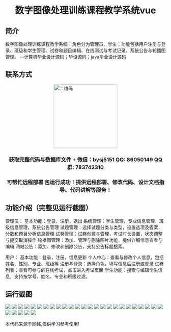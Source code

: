 <p><h1 align="center">数字图像处理训练课程教学系统vue</h1></p>

## 简介
数字图像处理训练课程教学系统：角色分为管理员、学生；功能包括用户注册与登录、班级和学生管理、试卷和题目编辑、在线测试与考试记录、系统公告与轮播图管理。    --计算机毕业设计源码；毕设源码；java毕业设计源码


## 联系方式
<img src="https://bs-1329754181.cos.ap-shanghai.myqcloud.com/wx.jpg" alt="二维码" style="display: block; margin: 0 auto;" width="200px">
<p><h3 align="center">获取完整代码与数据库文件 + 微信：bysj5151 QQ: 86050149 QQ群: 783742310</h3></p>
<p><h3 align="center">可帮忙远程部署 包运行成功！提供远程部署、修改代码、设计文档指导、代码讲解等服务！</h3></p>

## 功能介绍（完整见运行截图）
管理员： 基本功能：登录，注册，退出 系统管理：学生管理，专业信息管理，班级信息管理，系统公告管理 试题管理：选择试题分类与类型，设置选项及答案，分数和题目分析信息管理 试卷管理：试卷创建与管理，考试时长设置，状态调整与提交取消操作 轮播图管理：添加、管理与删除图片功能，提供详细信息查看与编辑 网站公告：添加、修改和删除公告，支持公告标题搜索。

用户： 基本功能：登录，注册，信息更新 个人中心：查看与修改个人信息，包括姓名、性别、专业、班级等 注册与登录：选择角色，填写信息后注册或登录 试卷列表：查看可参与的在线考试，点击进入考试页面 学生功能：搜索与编辑学生信息，支持按学号、姓名、专业和班级过滤。


## 运行截图
![](https://bs-1329754181.cos.ap-shanghai.myqcloud.com/ssm/DigitalImageProcessingTrainingSystem/img/001.jpg)
![](https://bs-1329754181.cos.ap-shanghai.myqcloud.com/ssm/DigitalImageProcessingTrainingSystem/img/002.jpg)
![](https://bs-1329754181.cos.ap-shanghai.myqcloud.com/ssm/DigitalImageProcessingTrainingSystem/img/003.jpg)
![](https://bs-1329754181.cos.ap-shanghai.myqcloud.com/ssm/DigitalImageProcessingTrainingSystem/img/004.jpg)
![](https://bs-1329754181.cos.ap-shanghai.myqcloud.com/ssm/DigitalImageProcessingTrainingSystem/img/005.jpg)
![](https://bs-1329754181.cos.ap-shanghai.myqcloud.com/ssm/DigitalImageProcessingTrainingSystem/img/006.jpg)
![](https://bs-1329754181.cos.ap-shanghai.myqcloud.com/ssm/DigitalImageProcessingTrainingSystem/img/007.jpg)
![](https://bs-1329754181.cos.ap-shanghai.myqcloud.com/ssm/DigitalImageProcessingTrainingSystem/img/008.jpg)
![](https://bs-1329754181.cos.ap-shanghai.myqcloud.com/ssm/DigitalImageProcessingTrainingSystem/img/009.jpg)
![](https://bs-1329754181.cos.ap-shanghai.myqcloud.com/ssm/DigitalImageProcessingTrainingSystem/img/010.jpg)
![](https://bs-1329754181.cos.ap-shanghai.myqcloud.com/ssm/DigitalImageProcessingTrainingSystem/img/011.jpg)
![](https://bs-1329754181.cos.ap-shanghai.myqcloud.com/ssm/DigitalImageProcessingTrainingSystem/img/012.jpg)
![](https://bs-1329754181.cos.ap-shanghai.myqcloud.com/ssm/DigitalImageProcessingTrainingSystem/img/013.jpg)
![](https://bs-1329754181.cos.ap-shanghai.myqcloud.com/ssm/DigitalImageProcessingTrainingSystem/img/014.jpg)
![](https://bs-1329754181.cos.ap-shanghai.myqcloud.com/ssm/DigitalImageProcessingTrainingSystem/img/015.jpg)
![](https://bs-1329754181.cos.ap-shanghai.myqcloud.com/ssm/DigitalImageProcessingTrainingSystem/img/016.jpg)
![](https://bs-1329754181.cos.ap-shanghai.myqcloud.com/ssm/DigitalImageProcessingTrainingSystem/img/017.jpg)
![](https://bs-1329754181.cos.ap-shanghai.myqcloud.com/ssm/DigitalImageProcessingTrainingSystem/img/018.jpg)
![](https://bs-1329754181.cos.ap-shanghai.myqcloud.com/ssm/DigitalImageProcessingTrainingSystem/img/019.jpg)
![](https://bs-1329754181.cos.ap-shanghai.myqcloud.com/ssm/DigitalImageProcessingTrainingSystem/img/020.jpg)
![](https://bs-1329754181.cos.ap-shanghai.myqcloud.com/ssm/DigitalImageProcessingTrainingSystem/img/021.jpg)
![](https://bs-1329754181.cos.ap-shanghai.myqcloud.com/ssm/DigitalImageProcessingTrainingSystem/img/022.jpg)
![](https://bs-1329754181.cos.ap-shanghai.myqcloud.com/ssm/DigitalImageProcessingTrainingSystem/img/023.jpg)
![](https://bs-1329754181.cos.ap-shanghai.myqcloud.com/ssm/DigitalImageProcessingTrainingSystem/img/024.jpg)
![](https://bs-1329754181.cos.ap-shanghai.myqcloud.com/ssm/DigitalImageProcessingTrainingSystem/img/025.jpg)
![](https://bs-1329754181.cos.ap-shanghai.myqcloud.com/ssm/DigitalImageProcessingTrainingSystem/img/026.jpg)
![](https://bs-1329754181.cos.ap-shanghai.myqcloud.com/ssm/DigitalImageProcessingTrainingSystem/img/027.jpg)
![](https://bs-1329754181.cos.ap-shanghai.myqcloud.com/ssm/DigitalImageProcessingTrainingSystem/img/028.jpg)
![](https://bs-1329754181.cos.ap-shanghai.myqcloud.com/ssm/DigitalImageProcessingTrainingSystem/img/029.jpg)
![](https://bs-1329754181.cos.ap-shanghai.myqcloud.com/ssm/DigitalImageProcessingTrainingSystem/img/030.jpg)

<p>本代码来源于网络,仅供学习参考使用!</p>
